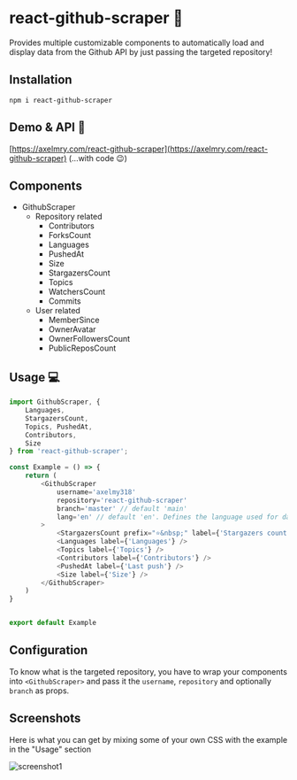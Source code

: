 
# react-github-scraper 👋

Provides multiple customizable components to automatically load and display data from the Github API by just passing the targeted repository!

## Installation
`npm i react-github-scraper`

## Demo & API 👀

[https://axelmry.com/react-github-scraper](https://axelmry.com/react-github-scraper) (...with code 😉)

## Components

- GithubScraper
    - Repository related
        - Contributors
        - ForksCount
        - Languages
        - PushedAt
        - Size
        - StargazersCount
        - Topics
        - WatchersCount
        - Commits
    - User related
        - MemberSince
        - OwnerAvatar
        - OwnerFollowersCount
        - PublicReposCount

## Usage 💻

```javascript
import GithubScraper, { 
    Languages, 
    StargazersCount, 
    Topics, PushedAt, 
    Contributors, 
    Size 
} from 'react-github-scraper';

const Example = () => {
    return (
        <GithubScraper 
            username='axelmy318' 
            repository='react-github-scraper' 
            branch='master' // default 'main'
            lang='en' // default 'en'. Defines the language used for dates and such...
        >
            <StargazersCount prefix="⭐&nbsp;" label={'Stargazers count'} />
            <Languages label={'Languages'} />
            <Topics label={'Topics'} />
            <Contributors label={'Contributors'} />
            <PushedAt label={'Last push'} />
            <Size label={'Size'} />
        </GithubScraper>
    )
}


export default Example
```


## Configuration

To know what is the targeted repository, you have to wrap your components into `<GithubScraper>` and pass it the `username`, `repository` and optionally `branch` as props.


## Screenshots
Here is what you can get by mixing some of your own CSS with the example in the "Usage" section

![screenshot1](https://i.imgur.com/AqfIWku.png)